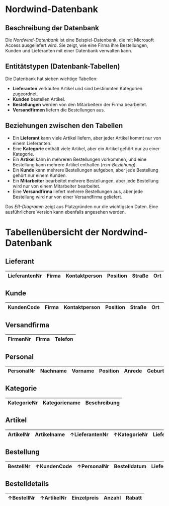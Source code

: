 # Nordwind-Datenbank

## Beschreibung der Datenbank
Die *Nordwind-Datenbank* ist eine Beispiel-Datenbank, die mit Microsoft Access ausgeliefert wird. Sie zeigt, wie eine Firma ihre Bestellungen, Kunden und Lieferanten mit einer Datenbank verwalten kann.

## Entitätstypen (Datenbank-Tabellen)
Die Datenbank hat sieben wichtige Tabellen:

- **Lieferanten** verkaufen Artikel und sind bestimmten Kategorien zugeordnet.
- **Kunden** bestellen Artikel.
- **Bestellungen** werden von den Mitarbeitern der Firma bearbeitet.
- **Versandfirmen** liefern die Bestellungen aus.

## Beziehungen zwischen den Tabellen
- Ein **Lieferant** kann viele Artikel liefern, aber jeder Artikel kommt nur von einem Lieferanten.
- Eine **Kategorie** enthält viele Artikel, aber ein Artikel gehört nur zu einer Kategorie.
- Ein **Artikel** kann in mehreren Bestellungen vorkommen, und eine Bestellung kann mehrere Artikel enthalten (*n:m-Beziehung*).
- Ein **Kunde** kann mehrere Bestellungen aufgeben, aber jede Bestellung gehört nur einem Kunden.
- Ein **Mitarbeiter** bearbeitet mehrere Bestellungen, aber jede Bestellung wird nur von einem Mitarbeiter bearbeitet.
- Eine **Versandfirma** liefert mehrere Bestellungen aus, aber jede Bestellung wird nur von einer Versandfirma geliefert.

Das *ER-Diagramm* zeigt aus Platzgründen nur die wichtigsten Daten. Eine ausführlichere Version kann ebenfalls angesehen werden.

# Tabellenübersicht der Nordwind-Datenbank

## **Lieferant**  
| LieferantenNr | Firma | Kontaktperson | Position | Straße | Ort | Region | PLZ | Land | Telefon | Telefax | Homepage |
|--------------|-------|--------------|----------|--------|-----|--------|-----|------|---------|---------|----------|

## **Kunde**  
| KundenCode | Firma | Kontaktperson | Position | Straße | Ort | Region | PLZ | Land | Telefon | Telefax |
|------------|-------|--------------|----------|--------|-----|--------|-----|------|---------|---------|

## **Versandfirma**  
| FirmenNr | Firma | Telefon |
|----------|-------|---------|

## **Personal**  
| PersonalNr | Nachname | Vorname | Position | Anrede | Geburtsdatum | Einstellung | Straße | Ort | Region | PLZ | Land | TelefonPrivat | DurchwahlBüro | Bemerkungen | Vorgesetzter |
|------------|---------|--------|----------|-------|-------------|-------------|--------|-----|--------|-----|------|--------------|-------------|------------|-------------|

## **Kategorie**  
| KategorieNr | Kategoriename | Beschreibung |
|------------|--------------|--------------|

## **Artikel**  
| ArtikelNr | Artikelname | ↑LieferantenNr | ↑KategorieNr | Liefereinheit | Einzelpreis | Lagerbestand | BestellteEinheiten | Mindestbestand | Auslaufartikel |
|-----------|------------|---------------|--------------|--------------|------------|-------------|----------------|--------------|--------------|

## **Bestellung**  
| BestellNr | ↑KundenCode | ↑PersonalNr | Bestelldatum | Lieferdatum | Versanddatum | ↑FirmenNr | Frachtkosten | Empfänger | Straße | Ort | Region | PLZ | Bestimmungsland |
|----------|------------|------------|------------|------------|------------|----------|------------|----------|--------|-----|--------|-----|----------------|

## **Bestelldetails**  
| ↑BestellNr | ↑ArtikelNr | Einzelpreis | Anzahl | Rabatt |
|-----------|-----------|------------|--------|--------|
